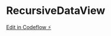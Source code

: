 # RecursiveDataView

[Edit in Codeflow ⚡️](https://stackblitz.com/~/github.com/mstip/RecursiveDataView)